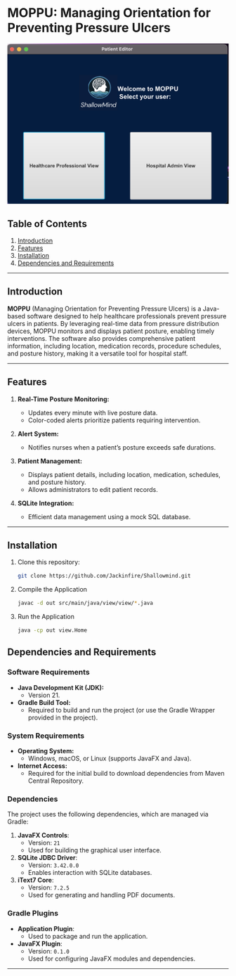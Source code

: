 # MOPPU: Managing Orientation for Preventing Pressure Ulcers

![App Screenshot](HomePage.png)


## Table of Contents
1. [Introduction](#introduction)
2. [Features](#features)
3. [Installation](#installation)
4. [Dependencies and Requirements](#dependencies-and-requirements)

---

## Introduction

**MOPPU** (Managing Orientation for Preventing Pressure Ulcers) is a Java-based software designed to help healthcare professionals prevent pressure ulcers in patients. By leveraging real-time data from pressure distribution devices, MOPPU monitors and displays patient posture, enabling timely interventions. The software also provides comprehensive patient information, including location, medication records, procedure schedules, and posture history, making it a versatile tool for hospital staff.

---

## Features

1. **Real-Time Posture Monitoring:**
   - Updates every minute with live posture data.
   - Color-coded alerts prioritize patients requiring intervention.

2. **Alert System:**
   - Notifies nurses when a patient’s posture exceeds safe durations.

3. **Patient Management:**
   - Displays patient details, including location, medication, schedules, and posture history.
   - Allows administrators to edit patient records.

4. **SQLite Integration:**
   - Efficient data management using a mock SQL database.

---

## Installation

1. Clone this repository:
   ```bash
   git clone https://github.com/Jackinfire/Shallowmind.git

2. Compile the Application

    ```bash
    javac -d out src/main/java/view/view/*.java


 3. Run the Application

    ```bash
    java -cp out view.Home
    
## Dependencies and Requirements

### Software Requirements
- **Java Development Kit (JDK):**
   - Version 21. 
- **Gradle Build Tool:**
   - Required to build and run the project (or use the Gradle Wrapper provided in the project).


### System Requirements
- **Operating System:**
   - Windows, macOS, or Linux (supports JavaFX and Java).
- **Internet Access:**
   - Required for the initial build to download dependencies from Maven Central Repository.

### Dependencies
The project uses the following dependencies, which are managed via Gradle:

1. **JavaFX Controls**:
   - Version: `21`
   - Used for building the graphical user interface.
2. **SQLite JDBC Driver**:
   - Version: `3.42.0.0`
   - Enables interaction with SQLite databases.
3. **iText7 Core**:
   - Version: `7.2.5`
   - Used for generating and handling PDF documents.

### Gradle Plugins
- **Application Plugin**:
   - Used to package and run the application.
- **JavaFX Plugin**:
   - Version: `0.1.0`
   - Used for configuring JavaFX modules and dependencies.

---

